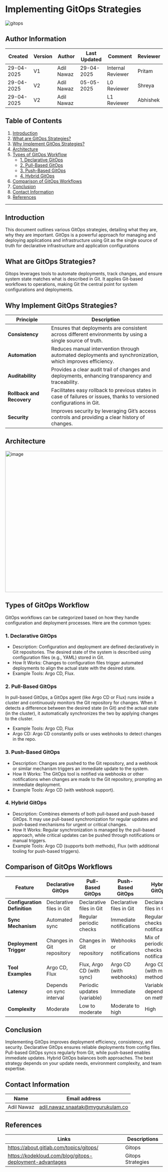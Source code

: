 # Implementing GitOps Strategies
![gitops](https://github.com/user-attachments/assets/046e5925-39d3-4336-a6c7-fc2f9dfdc237)


##  **Author Information**
| Created     | Version | Author        | Last Updated       | Comment          | Reviewer         |
|-------------|---------|---------------|--------------------|------------------|------------------|
| 29-04-2025  | V1    | Adil Nawaz    |  29-04-2025       | Internal Reviewer | Pritam    |
| 29-04-2025  | V2    | Adil Nawaz    | 05-05-2025         | L0 Reviewer      | Shreya           |
| 29-04-2025  | V2    | Adil Nawaz    |          | L1 Reviewer      | Abhishek           |

  

##  Table of Contents

1. [Introduction](#introduction)
2. [What are GitOps Strategies?](#what-are-gitops-strategies)
3. [Why Implement GitOps Strategies?](#why-implement-gitops-strategies)
4. [Architecture](#architecture)
5. [Types of GitOps Workflow](#types-of-gitops-workflow)
   * [1. Declarative GitOps](#1-declarative-gitops)
   * [2. Pull-Based GitOps](#2-pull-based-gitops)
   * [3. Push-Based GitOps](#3-push-based-gitops)
   * [4. Hybrid GitOps](#4-hybrid-gitops)
6. [Comparison of GitOps Workflows](#comparison-of-gitops-workflows)
7. [Conclusion](#conclusion)
8. [Contact Information](#contact-information)
9. [References](#references)

---


## Introduction
This document outlines various GitOps strategies, detailing what they are, why they are important.
GitOps is a powerful approach for managing and deploying applications and infrastructure using Git as the single source of truth for declarative infrastructure and application configurations 

## What are GitOps Strategies?
Gitops leverages tools to automate deployments, track changes, and ensure system state matches what is described in Git.
It applies Git-based workflows to operations, making Git the central point for system configurations and deployments. 


## Why Implement GitOps Strategies?
| **Principle**           | **Description**                                                                                                   |
|-------------------------|-------------------------------------------------------------------------------------------------------------------|
| **Consistency**         | Ensures that deployments are consistent across different environments by using a single source of truth.         |
| **Automation**          | Reduces manual intervention through automated deployments and synchronization, which improves efficiency.         |
| **Auditability**        | Provides a clear audit trail of changes and deployments, enhancing transparency and traceability.                |
| **Rollback and Recovery** | Facilitates easy rollback to previous states in case of failures or issues, thanks to versioned configurations in Git. |
| **Security**            | Improves security by leveraging Git’s access controls and providing a clear history of changes.                   |

## Architecture
<img width="600" height="450" alt="image" src="https://github.com/user-attachments/assets/30ee3c1b-5795-424c-bc39-ea4cd0ef94e3" />




## Types of GitOps Workflow
GitOps workflows can be categorized based on how they handle configuration and deployment processes. Here are the common types:

### 1. Declarative GitOps
-	Description: Configuration and deployment are defined declaratively in Git repositories. The desired state of the system is described using configuration files (e.g., YAML) stored in Git.
-	How It Works: Changes to configuration files trigger automated deployments to align the actual state with the desired state.
-	Example Tools: Argo CD, Flux.
### 2. Pull-Based GitOps

In pull-based GitOps, a GitOps agent (like Argo CD or Flux) runs inside a cluster and continuously monitors the Git repository for changes. When it detects a difference between the desired state (in Git) and the actual state (in the cluster), it automatically synchronizes the two by applying changes to the cluster.

-	Example Tools: Argo CD,  Flux  
-	Argo CD: Argo CD constantly polls or uses webhooks to detect changes in the repo.
 
### 3. Push-Based GitOps
-	Description: Changes are pushed to the Git repository, and a webhook or similar mechanism triggers an immediate update to the system.
-	How It Works: The GitOps tool is notified via webhooks or other notifications when changes are made to the Git repository, prompting an immediate deployment.
-	Example Tools: Argo CD (with webhook support).
### 4. Hybrid GitOps
-	Description: Combines elements of both pull-based and push-based GitOps. It may use pull-based synchronization for regular updates and push-based mechanisms for urgent or critical changes.
-	How It Works: Regular synchronization is managed by the pull-based approach, while critical updates can be pushed through notifications or manual triggers.
-	Example Tools: Argo CD (supports both methods), Flux (with additional tooling for push-based triggers).

## Comparison of GitOps Workflows


| **Feature**              | **Declarative GitOps**                  | **Pull-Based GitOps**                    | **Push-Based GitOps**                     | **Hybrid GitOps**                        |
|--------------------------|-----------------------------------------|-----------------------------------------|------------------------------------------|-----------------------------------------|
| **Configuration Definition** | Declarative files in Git                | Declarative files in Git                | Declarative files in Git                 | Declarative files in Git                |
| **Sync Mechanism**       | Automated sync                           | Regular periodic checks                 | Immediate notifications                  | Regular checks + notifications          |
| **Deployment Trigger**   | Changes in Git repository                | Changes in Git repository               | Webhooks or notifications                | Mix of periodic checks and notifications |
| **Tool Examples**        | Argo CD, Flux                            | Flux, Argo CD (with sync)               | Argo CD (with webhooks)                  | Argo CD (with mixed methods)            |
| **Latency**              | Depends on sync interval                 | Periodic updates (variable)             | Immediate                                | Variable, depending on method           |
| **Complexity**           | Moderate                                 | Low to moderate                         | Moderate to high                         | High                                    |


## Conclusion

Implementing GitOps improves deployment efficiency, consistency, and security. Declarative GitOps ensures reliable deployments from config files. Pull-based GitOps syncs regularly from Git, while push-based enables immediate updates. Hybrid GitOps balances both approaches. The best strategy depends on your update needs, environment complexity, and team expertise.


## Contact Information

| Name | Email address|
|------|---------------------|
| Adil Nawaz | adil.nawaz.snaatak@mygurukulam.co |

## References

| Links | Descriptions|
|------|---------------------|
| https://about.gitlab.com/topics/gitops/ | Gitops |
| https://kodekloud.com/blog/gitops-deployment-advantages | Gitops Strategies |
